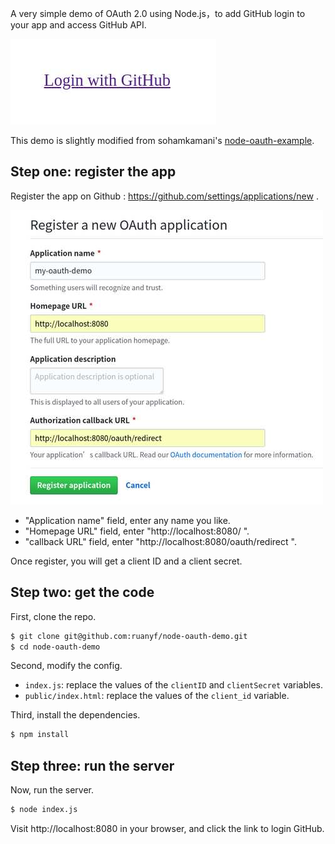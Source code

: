 A very simple demo of OAuth 2.0 using Node.js，to add GitHub login to your app and access GitHub API.

![github login](./imgs/github_login.jpg)

This demo is slightly modified from sohamkamani's [node-oauth-example](https://github.com/sohamkamani/node-oauth-example). 

## Step one: register the app

Register the app on Github : https://github.com/settings/applications/new .

![register a new oauth app](./imgs/register_new_oauth_app.jpg)

- "Application name" field, enter any name you like.
- "Homepage URL" field, enter "http://localhost:8080/ ".
- "callback URL" field, enter "http://localhost:8080/oauth/redirect ".

Once register, you will get a client ID and a client secret.

## Step two: get the code

First, clone the repo.

```bash
$ git clone git@github.com:ruanyf/node-oauth-demo.git
$ cd node-oauth-demo
```

Second, modify the config.

- `index.js`: replace the values of the `clientID` and `clientSecret` variables.
- `public/index.html`: replace the values of the `client_id` variable.

Third, install the dependencies.

```bash
$ npm install
```

## Step three: run the server

Now, run the server.

```bash
$ node index.js
```

Visit http://localhost:8080 in your browser, and click the link to login GitHub.

